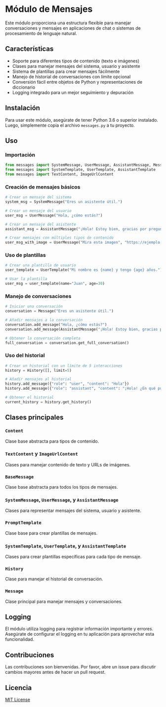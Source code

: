 # Módulo de Mensajes

Este módulo proporciona una estructura flexible para manejar conversaciones y mensajes en aplicaciones de chat o sistemas de procesamiento de lenguaje natural.

## Características

- Soporte para diferentes tipos de contenido (texto e imágenes)
- Clases para manejar mensajes del sistema, usuario y asistente
- Sistema de plantillas para crear mensajes fácilmente
- Manejo de historial de conversaciones con límite opcional
- Conversión fácil entre objetos de Python y representaciones de diccionario
- Logging integrado para un mejor seguimiento y depuración

## Instalación

Para usar este módulo, asegúrate de tener Python 3.6 o superior instalado. Luego, simplemente copia el archivo `messages.py` a tu proyecto.

## Uso

### Importación

```python
from messages import SystemMessage, UserMessage, AssistantMessage, Message, History
from messages import SystemTemplate, UserTemplate, AssistantTemplate
from messages import TextContent, ImageUrlContent
```

### Creación de mensajes básicos

```python
# Crear un mensaje del sistema
system_msg = SystemMessage("Eres un asistente útil.")

# Crear un mensaje del usuario
user_msg = UserMessage("Hola, ¿cómo estás?")

# Crear un mensaje del asistente
assistant_msg = AssistantMessage("¡Hola! Estoy bien, gracias por preguntar. ¿En qué puedo ayudarte hoy?")

# Crear mensajes con múltiples tipos de contenido
user_msg_with_image = UserMessage("Mira esta imagen", "https://ejemplo.com/imagen.jpg")
```

### Uso de plantillas

```python
# Crear una plantilla de usuario
user_template = UserTemplate("Mi nombre es {name} y tengo {age} años.")

# Usar la plantilla
user_msg = user_template(name="Juan", age=30)
```

### Manejo de conversaciones

```python
# Iniciar una conversación
conversation = Message("Eres un asistente útil.")

# Añadir mensajes a la conversación
conversation.add_message("Hola, ¿cómo estás?")
conversation.add_message(AssistantMessage("¡Hola! Estoy bien, gracias por preguntar. ¿En qué puedo ayudarte hoy?"))

# Obtener la conversación completa
full_conversation = conversation.get_full_conversation()
```

### Uso del historial

```python
# Crear un historial con un límite de 5 interacciones
history = History([], limit=5)

# Añadir mensajes al historial
history.add_message({"role": "user", "content": "Hola"})
history.add_message({"role": "assistant", "content": "¡Hola! ¿En qué puedo ayudarte?"})

# Obtener el historial
current_history = history.get_history()
```

## Clases principales

### `Content`
Clase base abstracta para tipos de contenido.

### `TextContent` y `ImageUrlContent`
Clases para manejar contenido de texto y URLs de imágenes.

### `BaseMessage`
Clase base abstracta para todos los tipos de mensajes.

### `SystemMessage`, `UserMessage`, y `AssistantMessage`
Clases para representar mensajes del sistema, usuario y asistente.

### `PromptTemplate`
Clase base para crear plantillas de mensajes.

### `SystemTemplate`, `UserTemplate`, y `AssistantTemplate`
Clases para crear plantillas específicas para cada tipo de mensaje.

### `History`
Clase para manejar el historial de conversación.

### `Message`
Clase principal para manejar mensajes y conversaciones.

## Logging

El módulo utiliza logging para registrar información importante y errores. Asegúrate de configurar el logging en tu aplicación para aprovechar esta funcionalidad.

## Contribuciones

Las contribuciones son bienvenidas. Por favor, abre un issue para discutir cambios mayores antes de hacer un pull request.

## Licencia

[MIT License](https://opensource.org/licenses/MIT)